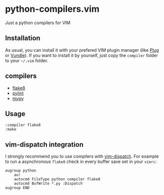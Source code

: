 python-compilers.vim
====================

Just a python compilers for VIM

Installation
------------

As usual, you can install it with your prefered VIM plugin manager (like [Plug](https://github.com/junegunn/vim-plug)
or [Vundle](https://github.com/gmarik/vundle)).
If you want to install it by yourself, just copy the `compiler` folder to your `~/.vim` folder.

compilers
---------
* [flake8](http://flake8.pycqa.org/en/latest/)
* [pylint](https://www.pylint.org/)
* [mypy](http://mypy-lang.org/)

Usage
-----

```vim
:compiler flake8
:make
```
vim-dispatch integration
------------------------
I strongly recommend you to use compilers with [vim-dispatch](https://github.com/tpope/vim-dispatch).
For example to run a asynchronous `flake8` check in every buffer save set in your `vimrc`:

```vim
augroup python
    au!
    autocmd FileType python compiler flake8
    autocmd BufWrite *.py :Dispatch
augroup END
```
